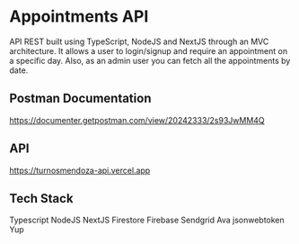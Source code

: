 # Appointments API

API REST built using TypeScript, NodeJS and NextJS through an MVC architecture.
It allows a user to login/signup and require an appointment on a specific day.
Also, as an admin user you can fetch all the appointments by date.

## Postman Documentation

https://documenter.getpostman.com/view/20242333/2s93JwMM4Q

## API

https://turnosmendoza-api.vercel.app

## Tech Stack

Typescript NodeJS NextJS Firestore Firebase Sendgrid Ava jsonwebtoken Yup
